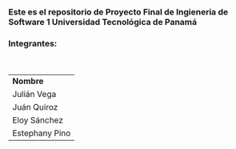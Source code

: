 <h3>Este es el repositorio de Proyecto Final de Ingieneria de Software 1 Universidad Tecnológica de Panamá <h3>


Integrantes:

<table>
<tr>
  <td><strong>Nombre</strong></td>
</tr>
 
<tr>
  <td>Julián Vega</td>
</tr>

<tr>
  <td>Juán Quiroz</td>
</tr>

<tr>
  <td>Eloy Sánchez</td>
</tr>

<tr>
  <td>Estephany Pino</td>
</tr>

</table>
